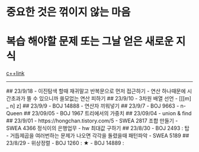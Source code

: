 # 중요한 것은 꺾이지 않는 마음
# 복습 해야할 문제 또는 그날 얻은 새로운 지식
[c++link](https://modoocode.com/135)
<hr/>
## 23/9/18
- 이진탐색 할때 재귀말고 반복문으로 먼저 접근하기
- 연산 하나때문에 시간초과가 뜰 수 있으니까 쓸모없는 연산 피하기
## 23/9/10
- 3차원 배열 선언
- [[[m] _ n]  z]
## 23/9/9
- BOJ 14888 - 연산자 끼워넣기
## 23/9/7
- BOJ 9663 - n-Queen
## 23/09/05
- BOJ 1967 트리에서의 가중치
## 23/09/04
- union & find
## 23/9/01
- https://hongchan.tistory.com/5
- SWEA 2817 조합 만들기
- SWEA 4366 정식이의 은행업무
- hw 최대값 구하기
## 23/8/30
- BOJ 2493 : 탑
- 거듭제곱을 여러번하는 문제가 나오면 각각을 돌렸을때 패턴파악
- SWEA 5189
## 23/8/29
- 위상정렬
- BOJ 1260 : ★
- BOJ 14889 :
